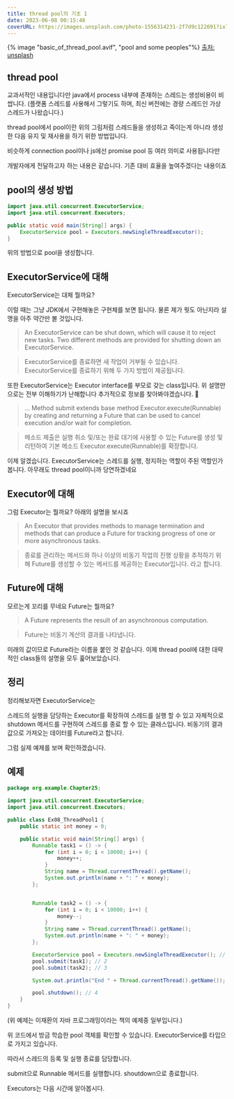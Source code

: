 ```yaml
---
title: thread pool의 기초 1
date: 2023-06-08 00:15:48
coverURL: https://images.unsplash.com/photo-1556314231-2f7d9c122691?ixlib=rb-4.0.3&ixid=M3wxMjA3fDB8MHxwaG90by1wYWdlfHx8fGVufDB8fHx8fA%3D%3D&auto=format&fit=crop&w=700&q=80
---
```


{% image "basic_of_thread_pool.avif", "pool and some peoples"%}
<a href="https://unsplash.com/ko/%EC%82%AC%EC%A7%84/ewSBvLSp3Tc"> 출처: unsplash</a>


## thread pool

교과서적인 내용입니다만 java에서 process 내부에 존재하는 스레드는 생성비용이 비쌉니다. (플랫폼 스레드를 사용해서 그렇기도 하며, 최신 버전에는 경량 스레드인 가상 스레드가 나왔습니다.)

thread pool에서 pool이란 위의 그림처럼 스레드들을 생성하고 죽이는게 아니라 생성한 다음 유지
및 재사용을 하기 위한 방법입니다.

비슷하게 connection pool이나 js에선 promise pool 등 여러 의미로 사용됩니다만

개발자에게 전달하고자 하는 내용은 같습니다. 기존 대비 효율을 높여주겠다는 내용이죠

## pool의 생성 방법

```java
import java.util.concurrent.ExecutorService;
import java.util.concurrent.Executors;

public static void main(String[] args) {
    ExecutorService pool = Executors.newSingleThreadExecutor();
}
```

위의 방법으로 pool을 생성합니다. 

## ExecutorService에 대해

ExecutorService는 대체 뭘까요?

이럴 때는 그냥 JDK에서 구현해놓은 구현체를 보면 됩니다.
물론 제가 뭣도 아닌지라 설명을 아주 약간만 볼 것입니다.

> An ExecutorService can be shut down, which will cause it to reject new tasks. Two different methods are provided for shutting down an ExecutorService. 

> ExecutorService를 종료하면 새 작업이 거부될 수 있습니다. ExecutorService를 종료하기 위해 두 가지 방법이 제공됩니다.

또한 ExecutorService는 Executor interface를 부모로 갖는 class입니다.
위 설명만으로는 전부 이해하기가 난해합니다 추가적으로 정보를 찾아봐야겠습니다. 🤔

> ... Method submit extends base method Executor.execute(Runnable) by creating and returning a Future that can be used to cancel execution and/or wait for completion.

> 메소드 제출은 실행 취소 및/또는 완료 대기에 사용할 수 있는 Future를 생성 및 리턴하여 기본 메소드 Executor.execute(Runnable)를 확장합니다.


이제 알겠습니다. ExecutorService는 스레드를 실행, 정지하는 역할이 주된 역할인가봅니다.
아무래도 thread pool이니까 당연하겠네요

## Executor에 대해
그럼 Executor는 뭘까요? 아래의 설명을 보시죠

> An Executor that provides methods to manage termination and methods that can produce a Future for tracking progress of one or more asynchronous tasks.

> 종료를 관리하는 메서드와 하나 이상의 비동기 작업의 진행 상황을 추적하기 위해 Future를 생성할 수 있는 메서드를 제공하는 Executor입니다.
라고 합니다.


## Future에 대해

모르는게 꼬리를 무네요 Future는 뭘까요?

> A Future represents the result of an asynchronous computation.

> Future는 비동기 계산의 결과를 나타냅니다.

미래의 값이므로 Future라는 이름을 붙인 것 같습니다.
이제 thread pool에 대한 대략적인 class들의 설명을 모두 훑어보았습니다.

## 정리

정리해보자면 ExecutorService는

스레드의 실행을 담당하는 Executor를 확장하여 스레드를 실행 할 수 있고
자체적으로 shutdown 메서드를 구현하여 스레드를 종료 할 수 있는 클래스입니다.
비동기의 결과값으로 가져오는 데이터를 Future라고 합니다.

그럼 실제 예제를 보며 확인하겠습니다.


## 예제

```java
package org.example.Chapter25;

import java.util.concurrent.ExecutorService;
import java.util.concurrent.Executors;

public class Ex08_ThreadPool1 {
	public static int money = 0;

	public static void main(String[] args) {
		Runnable task1 = () -> {
			for (int i = 0; i < 10000; i++) {
				money++;
			}
			String name = Thread.currentThread().getName();
			System.out.println(name + ": " + money);
		};


		Runnable task2 = () -> {
			for (int i = 0; i < 10000; i++) {
				money--;
			}
			String name = Thread.currentThread().getName();
			System.out.println(name + ": " + money);
		};

		ExecutorService pool = Executors.newSingleThreadExecutor(); // 1
		pool.submit(task1); // 2
		pool.submit(task2); // 3

		System.out.println("End " + Thread.currentThread().getName());

		pool.shutdown(); // 4
	}
}
```
(위 예제는 이재환의 자바 프로그래밍이라는 책의 예제중 일부입니다.)

위 코드에서 방금 학습한 pool 객체를 확인할 수 있습니다.
ExecutorService를 타입으로 가지고 있습니다.

따라서 스레드의 등록 및 실행 종료를 담당합니다.

submit으로 Runnable 메서드를 실행합니다.
shoutdown으로 종료합니다.

Executors는 다음 시간에 알아봅시다.





